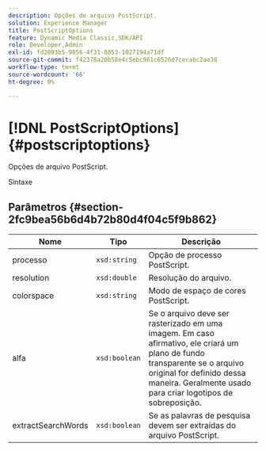 ```yaml
---
description: Opções de arquivo PostScript.
solution: Experience Manager
title: PostScriptOptions
feature: Dynamic Media Classic,SDK/API
role: Developer,Admin
exl-id: fd2093b5-9856-4f31-8853-1027194a71df
source-git-commit: f42378a20b58e4c5ebc961c6526d7cecabc2ae38
workflow-type: tm+mt
source-wordcount: '66'
ht-degree: 0%

---
```


# [!DNL PostScriptOptions]{#postscriptoptions}

Opções de arquivo PostScript.

Sintaxe

## Parâmetros {#section-2fc9bea56b6d4b72b80d4f04c5f9b862}

| Nome | Tipo | Descrição |
|---|---|---|
| processo | `xsd:string` | Opção de processo PostScript. |
| resolution | `xsd:double` | Resolução do arquivo. |
| colorspace | `xsd:string` | Modo de espaço de cores PostScript. |
| alfa | `xsd:boolean` | Se o arquivo deve ser rasterizado em uma imagem. Em caso afirmativo, ele criará um plano de fundo transparente se o arquivo original for definido dessa maneira. Geralmente usado para criar logotipos de sobreposição. |
| extractSearchWords | `xsd:boolean` | Se as palavras de pesquisa devem ser extraídas do arquivo PostScript. |
